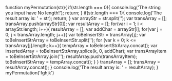 function myPermutation(str){
	if(str.length === 0){
		console.log('The string you input have No length!');
		return;
	}
	if(str.length === 1){
		console.log('The result array is: ' + str);
		return;
	}
	var arrayStr = str.split('');
	var transArray = [];
	transArray.push(arrayStr[0]);
	var resultArray = [];
	for(var i = 1; i < arrayStr.length; i++){
		resultArray = [];
		var addChar = arrayStr[i];
		for(var j = 0; j < transArray.length; j++){
			var toBeInsertStr = transArray[j];
			var toBeInsertStrArray = toBeInsertStr.split('');
			for (var k = 0; k <= transArray[j].length; k++){
				tempArray = toBeInsertStrArray.concat();
				var insertedArray = toBeInsertStrArray.splice(k, 0, addChar);
				var transArrayItem = toBeInsertStrArray.join('');
				resultArray.push(transArrayItem);
				toBeInsertStrArray = tempArray.concat();
			}
		}
		transArray = [];
		transArray = resultArray.concat();
	}
	console.log('The result array is: ' + resultArray);
}
myPermutation('fghjk')

